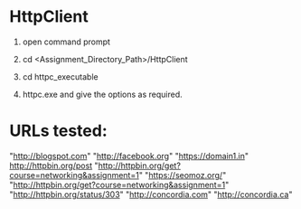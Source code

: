 # HttpClient

1.	open command prompt

2.	cd <Assignment_Directory_Path>/HttpClient

3.	cd httpc_executable

4. 	httpc.exe and give the options as required.

# URLs tested:

"http://blogspot.com"
"http://facebook.org"
"https://domain1.in"
http://httpbin.org/post
"http://httpbin.org/get?course=networking&assignment=1"
"https://seomoz.org/"
"http://httpbin.org/get?course=networking&assignment=1"
"http://httpbin.org/status/303"
"http://concordia.com"
"http://concordia.ca"